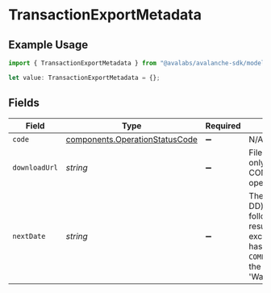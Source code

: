 # TransactionExportMetadata

## Example Usage

```typescript
import { TransactionExportMetadata } from "@avalabs/avalanche-sdk/models/components";

let value: TransactionExportMetadata = {};
```

## Fields

| Field                                                                                                                                                                                                                                   | Type                                                                                                                                                                                                                                    | Required                                                                                                                                                                                                                                | Description                                                                                                                                                                                                                             |
| --------------------------------------------------------------------------------------------------------------------------------------------------------------------------------------------------------------------------------------- | --------------------------------------------------------------------------------------------------------------------------------------------------------------------------------------------------------------------------------------- | --------------------------------------------------------------------------------------------------------------------------------------------------------------------------------------------------------------------------------------- | --------------------------------------------------------------------------------------------------------------------------------------------------------------------------------------------------------------------------------------- |
| `code`                                                                                                                                                                                                                                  | [components.OperationStatusCode](../../models/components/operationstatuscode.md)                                                                                                                                                        | :heavy_minus_sign:                                                                                                                                                                                                                      | N/A                                                                                                                                                                                                                                     |
| `downloadUrl`                                                                                                                                                                                                                           | *string*                                                                                                                                                                                                                                | :heavy_minus_sign:                                                                                                                                                                                                                      | File download URL. Provided only for COMPLETED and COMPLETED_WITH_WARNING operations.                                                                                                                                                   |
| `nextDate`                                                                                                                                                                                                                              | *string*                                                                                                                                                                                                                                | :heavy_minus_sign:                                                                                                                                                                                                                      | The next date (YYYY-MM-DD) to use as the firstDate in follow up requests if a request results in a transaction history exceeding the max size and has been reported as `COMPLETED_WITH_WARNING` with the warning 'WarnTruncatedExport'. |